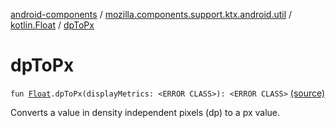 [android-components](../../index.md) / [mozilla.components.support.ktx.android.util](../index.md) / [kotlin.Float](index.md) / [dpToPx](./dp-to-px.md)

# dpToPx

`fun `[`Float`](https://kotlinlang.org/api/latest/jvm/stdlib/kotlin/-float/index.html)`.dpToPx(displayMetrics: <ERROR CLASS>): <ERROR CLASS>` [(source)](https://github.com/mozilla-mobile/android-components/blob/master/components/support/ktx/src/main/java/mozilla/components/support/ktx/android/util/DisplayMetrics.kt#L22)

Converts a value in density independent pixels (dp) to a px value.

